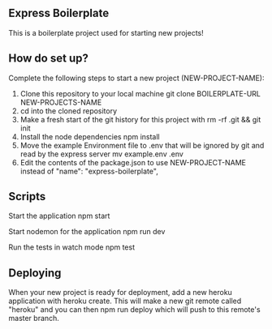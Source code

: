 Express Boilerplate
-------------------
This is a boilerplate project used for starting new projects!

How do set up?
--------------
Complete the following steps to start a new project (NEW-PROJECT-NAME):

1. Clone this repository to your local machine git clone BOILERPLATE-URL NEW-PROJECTS-NAME
2. cd into the cloned repository
3. Make a fresh start of the git history for this project with rm -rf .git && git init
4. Install the node dependencies npm install
5. Move the example Environment file to .env that will be ignored by git and read by the express server mv example.env .env
6. Edit the contents of the package.json to use NEW-PROJECT-NAME instead of "name": "express-boilerplate",

Scripts
-------
Start the application npm start

Start nodemon for the application npm run dev

Run the tests in watch mode npm test

Deploying
---------
When your new project is ready for deployment, add a new heroku application with heroku create. This will make a new git remote called "heroku" and you can then npm run deploy which will push to this remote's master branch.